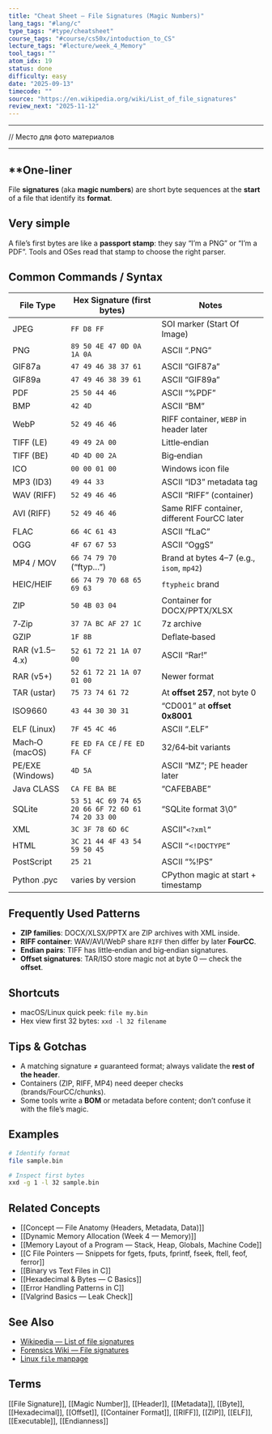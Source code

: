 ```yaml
---
title: "Cheat Sheet — File Signatures (Magic Numbers)"
lang_tags: "#lang/c"
type_tags: "#type/cheatsheet"
course_tags: "#course/cs50x/intoduction_to_CS"
lecture_tags: "#lecture/week_4_Memory"
tool_tags: ""
atom_idx: 19
status: done
difficulty: easy
date: "2025-09-13"
timecode: ""
source: "https://en.wikipedia.org/wiki/List_of_file_signatures"
review_next: "2025-11-12"
---
```


---

// Место для фото материалов

---

## **One-liner

File **signatures** (aka **magic numbers**) are short byte sequences at the **start** of a file that identify its **format**.

## Very simple

A file’s first bytes are like a **passport stamp**: they say “I’m a PNG” or “I’m a PDF”. Tools and OSes read that stamp to choose the right parser.

## Common Commands / Syntax

| **File Type**    | **Hex Signature (first bytes)**                   | **Notes**                                   |
| ---------------- | ------------------------------------------------- | ------------------------------------------- |
| JPEG             | `FF D8 FF`                                        | SOI marker (Start Of Image)                 |
| PNG              | `89 50 4E 47 0D 0A 1A 0A`                         | ASCII “.PNG”                                |
| GIF87a           | `47 49 46 38 37 61`                               | ASCII “GIF87a”                              |
| GIF89a           | `47 49 46 38 39 61`                               | ASCII “GIF89a”                              |
| PDF              | `25 50 44 46`                                     | ASCII “%PDF”                                |
| BMP              | `42 4D`                                           | ASCII “BM”                                  |
| WebP             | `52 49 46 46`                                     | RIFF container, `WEBP` in header later      |
| TIFF (LE)        | `49 49 2A 00`                                     | Little‑endian                               |
| TIFF (BE)        | `4D 4D 00 2A`                                     | Big‑endian                                  |
| ICO              | `00 00 01 00`                                     | Windows icon file                           |
| MP3 (ID3)        | `49 44 33`                                        | ASCII “ID3” metadata tag                    |
| WAV (RIFF)       | `52 49 46 46`                                     | ASCII “RIFF” (container)                    |
| AVI (RIFF)       | `52 49 46 46`                                     | Same RIFF container, different FourCC later |
| FLAC             | `66 4C 61 43`                                     | ASCII “fLaC”                                |
| OGG              | `4F 67 67 53`                                     | ASCII “OggS”                                |
| MP4 / MOV        | `66 74 79 70` (“ftyp…”)                           | Brand at bytes 4–7 (e.g., `isom`, `mp42`)   |
| HEIC/HEIF        | `66 74 79 70 68 65 69 63`                         | `ftypheic` brand                            |
| ZIP              | `50 4B 03 04`                                     | Container for DOCX/PPTX/XLSX                |
| 7‑Zip            | `37 7A BC AF 27 1C`                               | 7z archive                                  |
| GZIP             | `1F 8B`                                           | Deflate‑based                               |
| RAR (v1.5–4.x)   | `52 61 72 21 1A 07 00`                            | ASCII “Rar!”                                |
| RAR (v5+)        | `52 61 72 21 1A 07 01 00`                         | Newer format                                |
| TAR (ustar)      | `75 73 74 61 72`                                  | At **offset 257**, not byte 0               |
| ISO9660          | `43 44 30 30 31`                                  | “CD001” at **offset 0x8001**                |
| ELF (Linux)      | `7F 45 4C 46`                                     | ASCII “.ELF”                                |
| Mach‑O (macOS)   | `FE ED FA CE` / `FE ED FA CF`                     | 32/64‑bit variants                          |
| PE/EXE (Windows) | `4D 5A`                                           | ASCII “MZ”; PE header later                 |
| Java CLASS       | `CA FE BA BE`                                     | “CAFEBABE”                                  |
| SQLite           | `53 51 4C 69 74 65 20 66 6F 72 6D 61 74 20 33 00` | “SQLite format 3\0”                         |
| XML              | `3C 3F 78 6D 6C`                                  | ASCII"`<?xml”`                              |
| HTML             | `3C 21 44 4F 43 54 59 50 45`                      | ASCII `“<!DOCTYPE”`                         |
| PostScript       | `25 21`                                           | ASCII “%!PS”                                |
| Python .pyc      | varies by version                                 | CPython magic at start + timestamp          |

## Frequently Used Patterns
- **ZIP families**: DOCX/XLSX/PPTX are ZIP archives with XML inside.  
- **RIFF container**: WAV/AVI/WebP share `RIFF` then differ by later **FourCC**.  
- **Endian pairs**: TIFF has little‑endian and big‑endian signatures.  
- **Offset signatures**: TAR/ISO store magic not at byte 0 — check the **offset**.  

## Shortcuts
- macOS/Linux quick peek: `file my.bin`  
- Hex view first 32 bytes: `xxd -l 32 filename`

## Tips & Gotchas
- A matching signature ≠ guaranteed format; always validate the **rest of the header**.  
- Containers (ZIP, RIFF, MP4) need deeper checks (brands/FourCC/chunks).  
- Some tools write a **BOM** or metadata before content; don’t confuse it with the file’s magic.  

## Examples
```bash
# Identify format
file sample.bin

# Inspect first bytes
xxd -g 1 -l 32 sample.bin
```

## Related Concepts
- [[Concept — File Anatomy (Headers, Metadata, Data)]]
- [[Dynamic Memory Allocation (Week 4 — Memory)]]
- [[Memory Layout of a Program — Stack, Heap, Globals, Machine Code]]
- [[C File Pointers — Snippets for fgets, fputs, fprintf, fseek, ftell, feof, ferror]]
- [[Binary vs Text Files in C]]
- [[Hexadecimal & Bytes — C Basics]]
- [[Error Handling Patterns in C]]
- [[Valgrind Basics — Leak Check]]

## See Also
- [Wikipedia — List of file signatures](https://en.wikipedia.org/wiki/List_of_file_signatures)
- [Forensics Wiki — File signatures](https://forensicswiki.xyz/wiki/index.php?title=File_Signatures)
- [Linux `file` manpage](https://man7.org/linux/man-pages/man1/file.1.html)

## Terms
[[File Signature]], [[Magic Number]], [[Header]], [[Metadata]], [[Byte]], [[Hexadecimal]], [[Offset]], [[Container Format]], [[RIFF]], [[ZIP]], [[ELF]], [[Executable]], [[Endianness]]
